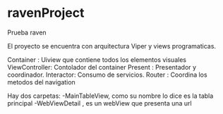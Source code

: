 # ravenProject

Prueba raven

El proyecto se encuentra con arquitectura Viper y views programaticas.

Container : Uiview que contiene todos los elementos visuales
ViewController: Contolador del container
Present : Presentador y coordinador.
Interactor: Consumo de servicios.
Router : Coordina los metodos del navigation


Hay dos carpetas:
-MainTableView, como su nombre lo dice es la tabla principal
-WebViewDetail , es un webView que presenta una url


